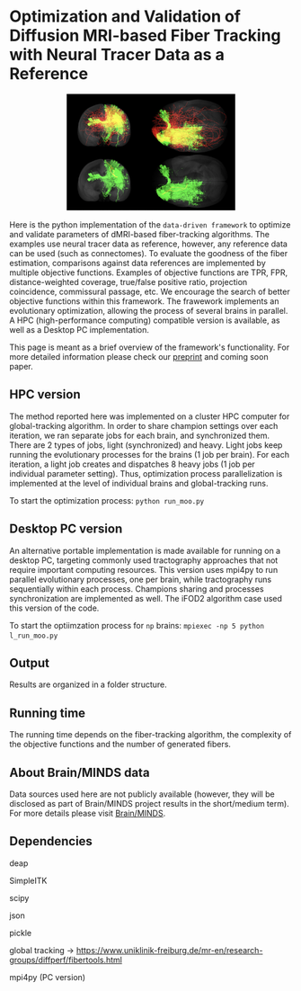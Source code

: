 # Optimization and Validation of Diffusion MRI-based Fiber Tracking with Neural Tracer Data as a Reference

<p align="center">
  <img width="300" src="https://github.com/oist/gt_moo/blob/master/docs/moo_gt.png">
</p>

Here is the python implementation of the `data-driven framework` to optimize and validate parameters of dMRI-based fiber-tracking algorithms.
The examples use neural tracer data as reference, however, any reference data can be used (such as connectomes). To evaluate the goodness of the fiber estimation, comparisons against data references are implemented by multiple objective functions. Examples of objective functions are TPR, FPR, distance-weighted coverage, true/false positive ratio, projection coincidence, commissural passage, etc. We encourage the search of better objective functions within this framework. The frawework implements an evolutionary optimization, allowing the process of several brains in parallel. A HPC (high-performance computing) compatible version is available, as well as a Desktop PC implementation.

This page is meant as a brief overview of the framework's functionality. For more detailed information please check our [preprint](https://arxiv.org/abs/1911.13215) and coming soon paper.

## HPC version
The method reported here was implemented on a cluster HPC computer for global-tracking algorithm. In order to share champion settings over each iteration, we ran separate jobs for each brain, and synchronized them. There are 2 types of jobs, light (synchronized) and heavy. Light jobs keep running the evolutionary processes for the brains (1 job per brain). 
For each iteration, a light job creates and dispatches 8 heavy jobs (1 job per individual parameter setting). Thus, optimization process parallelization is implemented at the level of individual brains and global-tracking runs.

To start the optimization process:  ```python run_moo.py```

## Desktop PC version
An alternative portable implementation is made available for running on a desktop PC, targeting commonly used tractography approaches that not require important computing resources. This version uses mpi4py to run parallel evolutionary processes, one per brain, while tractography runs sequentially within each process. Champions sharing and processes synchronization are implemented as well. The iFOD2 algorithm case used this version of the code.

To start the optiimzation process for `np` brains: ``` mpiexec -np 5 python l_run_moo.py ```

## Output
Results are organized in a folder structure.

## Running time 
The running time depends on the fiber-tracking algorithm, the complexity of the objective functions and the number of generated fibers.

## About Brain/MINDS data
Data sources used here are not publicly available (however, they will be disclosed as part of Brain/MINDS project results in the short/medium term). For more details please visit [Brain/MINDS](https://www.brainminds.riken.jp).

## Dependencies

deap

SimpleITK

scipy

json

pickle

global tracking ->  https://www.uniklinik-freiburg.de/mr-en/research-groups/diffperf/fibertools.html

mpi4py (PC version)


